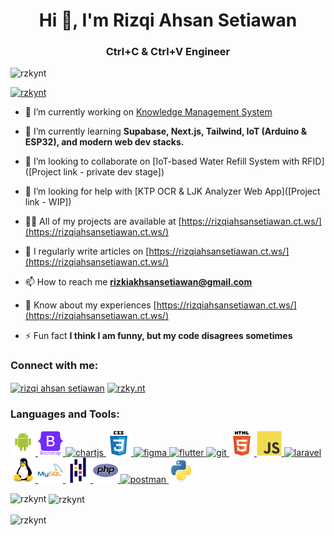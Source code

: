 <h1 align="center">Hi 👋, I'm Rizqi Ahsan Setiawan</h1>
<h3 align="center">Ctrl+C & Ctrl+V Engineer</h3>
<p align="left"> <img src="https://komarev.com/ghpvc/?username=rzkynt&label=Profile%20views&color=0e75b6&style=flat" alt="rzkynt" /> </p>
<p align="left"> <a href="https://github.com/ryo-ma/github-profile-trophy"><img src="https://github-profile-trophy.vercel.app/?username=rzkynt" alt="rzkynt" /></a> </p>

- 🔭 I’m currently working on [Knowledge Management System](https://apotech.ct.ws/)

- 🌱 I’m currently learning **Supabase, Next.js, Tailwind, IoT (Arduino & ESP32), and modern web dev stacks.**

- 👯 I’m looking to collaborate on [IoT-based Water Refill System with RFID]([Project link - private dev stage])

- 🤝 I’m looking for help with [KTP OCR & LJK Analyzer Web App]([Project link - WIP])

- 👨‍💻 All of my projects are available at [https://rizqiahsansetiawan.ct.ws/](https://rizqiahsansetiawan.ct.ws/)

- 📝 I regularly write articles on [https://rizqiahsansetiawan.ct.ws/](https://rizqiahsansetiawan.ct.ws/)

- 📫 How to reach me **rizkiakhsansetiawan@gmail.com**

- 📄 Know about my experiences [https://rizqiahsansetiawan.ct.ws/](https://rizqiahsansetiawan.ct.ws/)

- ⚡ Fun fact **I think I am funny, but my code disagrees sometimes**

<h3 align="left">Connect with me:</h3>
<p align="left">
<a href="https://www.linkedin.com/in/rizqi-ahsan-setiawan031/" target="blank"><img align="center" src="https://raw.githubusercontent.com/rahuldkjain/github-profile-readme-generator/master/src/images/icons/Social/linked-in-alt.svg" alt="rizqi ahsan setiawan" height="30" width="40" /></a>
<a href="https://instagram.com/rzky.nt" target="blank"><img align="center" src="https://raw.githubusercontent.com/rahuldkjain/github-profile-readme-generator/master/src/images/icons/Social/instagram.svg" alt="rzky.nt" height="30" width="40" /></a>
</p>

<h3 align="left">Languages and Tools:</h3>
<p align="left"> <a href="https://developer.android.com" target="_blank" rel="noreferrer"> <img src="https://raw.githubusercontent.com/devicons/devicon/master/icons/android/android-original-wordmark.svg" alt="android" width="40" height="40"/> </a> <a href="https://getbootstrap.com" target="_blank" rel="noreferrer"> <img src="https://raw.githubusercontent.com/devicons/devicon/master/icons/bootstrap/bootstrap-plain-wordmark.svg" alt="bootstrap" width="40" height="40"/> </a> <a href="https://www.chartjs.org" target="_blank" rel="noreferrer"> <img src="https://www.chartjs.org/media/logo-title.svg" alt="chartjs" width="40" height="40"/> </a> <a href="https://www.w3schools.com/css/" target="_blank" rel="noreferrer"> <img src="https://raw.githubusercontent.com/devicons/devicon/master/icons/css3/css3-original-wordmark.svg" alt="css3" width="40" height="40"/> </a> <a href="https://www.figma.com/" target="_blank" rel="noreferrer"> <img src="https://www.vectorlogo.zone/logos/figma/figma-icon.svg" alt="figma" width="40" height="40"/> </a> <a href="https://flutter.dev" target="_blank" rel="noreferrer"> <img src="https://www.vectorlogo.zone/logos/flutterio/flutterio-icon.svg" alt="flutter" width="40" height="40"/> </a> <a href="https://git-scm.com/" target="_blank" rel="noreferrer"> <img src="https://www.vectorlogo.zone/logos/git-scm/git-scm-icon.svg" alt="git" width="40" height="40"/> </a> <a href="https://www.w3.org/html/" target="_blank" rel="noreferrer"> <img src="https://raw.githubusercontent.com/devicons/devicon/master/icons/html5/html5-original-wordmark.svg" alt="html5" width="40" height="40"/> </a> <a href="https://developer.mozilla.org/en-US/docs/Web/JavaScript" target="_blank" rel="noreferrer"> <img src="https://raw.githubusercontent.com/devicons/devicon/master/icons/javascript/javascript-original.svg" alt="javascript" width="40" height="40"/> </a> <a href="https://laravel.com/" target="_blank" rel="noreferrer"> <img src="https://upload.wikimedia.org/wikipedia/commons/9/9a/Laravel.svg" alt="laravel" width="40" height="40"/> </a> <a href="https://www.linux.org/" target="_blank" rel="noreferrer"> <img src="https://raw.githubusercontent.com/devicons/devicon/master/icons/linux/linux-original.svg" alt="linux" width="40" height="40"/> </a> <a href="https://www.mysql.com/" target="_blank" rel="noreferrer"> <img src="https://raw.githubusercontent.com/devicons/devicon/master/icons/mysql/mysql-original-wordmark.svg" alt="mysql" width="40" height="40"/> </a> <a href="https://pandas.pydata.org/" target="_blank" rel="noreferrer"> <img src="https://raw.githubusercontent.com/devicons/devicon/2ae2a900d2f041da66e950e4d48052658d850630/icons/pandas/pandas-original.svg" alt="pandas" width="40" height="40"/> </a> <a href="https://www.php.net" target="_blank" rel="noreferrer"> <img src="https://raw.githubusercontent.com/devicons/devicon/master/icons/php/php-original.svg" alt="php" width="40" height="40"/> </a> <a href="https://postman.com" target="_blank" rel="noreferrer"> <img src="https://www.vectorlogo.zone/logos/getpostman/getpostman-icon.svg" alt="postman" width="40" height="40"/> </a> <a href="https://www.python.org" target="_blank" rel="noreferrer"> <img src="https://raw.githubusercontent.com/devicons/devicon/master/icons/python/python-original.svg" alt="python" width="40" height="40"/> </a> </p>

<p><img align="left" src="https://github-readme-stats.vercel.app/api/top-langs?username=rzkynt&show_icons=true&locale=en&layout=compact" alt="rzkynt" /></p>

<p>&nbsp;<img align="center" src="https://github-readme-stats.vercel.app/api?username=rzkynt&show_icons=true&locale=en" alt="rzkynt" /></p>

<p><img align="center" src="https://github-readme-streak-stats.herokuapp.com/?user=rzkynt&" alt="rzkynt" /></p>
